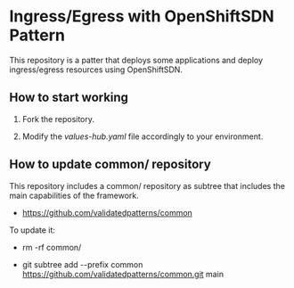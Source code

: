 # Ingress/Egress with OpenShiftSDN Pattern

This repository is a patter that deploys some applications and deploy ingress/egress resources using OpenShiftSDN.

## How to start working

1) Fork the repository.

2) Modify the *values-hub.yaml* file accordingly to your environment.

## How to update common/ repository

This repository includes a common/ repository as subtree that includes the main capabilities of the framework.

- https://github.com/validatedpatterns/common

To update it:

- rm -rf common/

- git subtree add --prefix common https://github.com/validatedpatterns/common.git main
